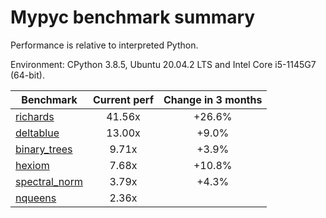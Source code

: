 # Mypyc benchmark summary

Performance is relative to interpreted Python.

Environment: CPython 3.8.5, Ubuntu 20.04.2 LTS and Intel Core i5-1145G7 (64-bit).

| Benchmark | Current perf | Change in 3 months |
| --- | :---: | :---: |
| [richards](benchmarks/richards.md) | 41.56x | +26.6% |
| [deltablue](benchmarks/deltablue.md) | 13.00x | +9.0% |
| [binary_trees](benchmarks/binary_trees.md) | 9.71x | +3.9% |
| [hexiom](benchmarks/hexiom.md) | 7.68x | +10.8% |
| [spectral_norm](benchmarks/spectral_norm.md) | 3.79x | +4.3% |
| [nqueens](benchmarks/nqueens.md) | 2.36x |  |
